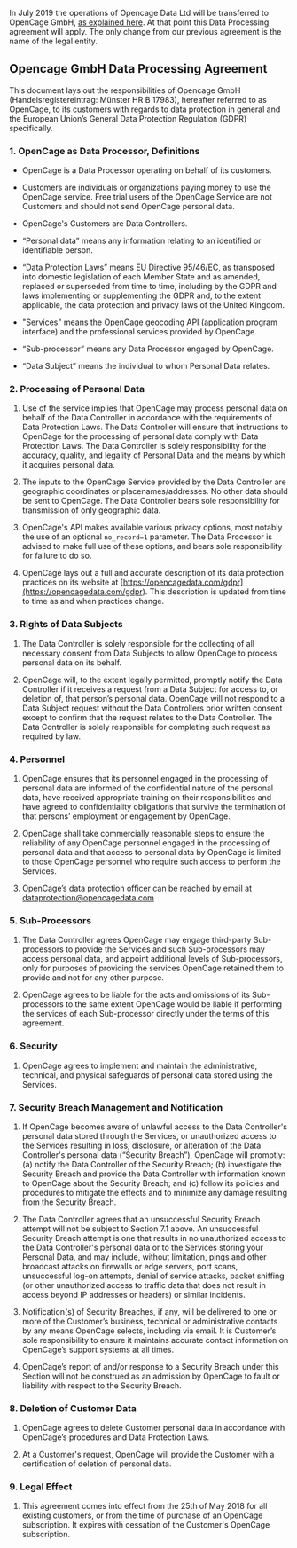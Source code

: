 
In July 2019 the operations of Opencage Data Ltd will be transferred to
OpenCage GmbH, [as explained here](https://blog.opencagedata.com/post/made-in-germany). At that point this Data Processing agreement will apply. The only
change from our previous agreement is the name of the legal entity.

## Opencage GmbH Data Processing Agreement 

This document lays out the responsibilities of Opencage GmbH (Handelsregistereintrag: Münster HR B 17983), hereafter referred to as OpenCage, to its customers with regards to data protection in general and the European Union’s General Data Protection Regulation (GDPR) specifically.

### 1. OpenCage as Data Processor, Definitions

  * OpenCage is a Data Processor operating on behalf of its customers. 
    
  * Customers are individuals or organizations paying money to use the OpenCage service. Free trial users of the OpenCage Service are not Customers and should not send OpenCage personal data.
  
   * OpenCage's Customers are Data Controllers. 
 
  * “Personal data” means any information relating to an identified or identifiable person.

  * “Data Protection Laws” means EU Directive 95/46/EC, as transposed into domestic legislation of each Member State and as amended, replaced or superseded from time to time, including by the GDPR and laws implementing or supplementing the GDPR and, to the extent applicable, the data protection and privacy laws of the United Kingdom.
  
  * "Services" means the OpenCage geocoding API (application program interface) and the professional services provided by OpenCage.
  
  * “Sub-processor” means any Data Processor engaged by OpenCage.
  
  * “Data Subject” means the individual to whom Personal Data relates.

### 2. Processing of Personal Data

1. Use of the service implies that OpenCage may process personal data on behalf of the Data Controller in accordance with the requirements of Data Protection Laws. The Data Controller will ensure that instructions to OpenCage for the processing of personal data comply with Data Protection Laws. The Data Controller is solely responsibility for the accuracy, quality, and legality of Personal Data and the means by which it acquires personal data.

2. The inputs to the OpenCage Service provided by the Data Controller are geographic coordinates or placenames/addresses. No other data should be sent to OpenCage. The Data Controller bears sole responsibility for transmission of only geographic data.

3. OpenCage's API makes available various privacy options, most notably the use of an optional `no_record=1` parameter. The Data Processor is advised to make full use of these options, and bears sole responsibility for failure to do so.

4. OpenCage lays out a full and accurate description of its data protection practices on its website at 
[https://opencagedata.com/gdpr](https://opencagedata.com/gdpr). This description is updated from time to time as and when practices change. 

### 3. Rights of Data Subjects

1. The Data Controller is solely responsible for the collecting of all necessary consent from Data Subjects to allow OpenCage to process personal data on its behalf.

2. OpenCage will, to the extent legally permitted, promptly notify the Data Controller if it receives a request from a Data Subject for access to, or deletion of, that person’s personal data. OpenCage will not respond to a Data Subject request without the Data Controllers prior written consent except to confirm that the request relates to the Data Controller. The Data Controller is solely responsible for completing such request as required by law.

### 4. Personnel

1. OpenCage ensures that its personnel engaged in the processing of personal data are informed of the confidential nature of the personal data, have received appropriate training on their responsibilities and have agreed to confidentiality obligations that survive the termination of that persons’ employment or engagement by OpenCage.

2. OpenCage shall take commercially reasonable steps to ensure the reliability of any OpenCage personnel engaged in the processing of personal data and that access to personal data by OpenCage is limited to those OpenCage personnel who require such access to perform the Services.

3. OpenCage’s data protection officer can be reached by email at dataprotection@opencagedata.com

### 5. Sub-Processors

1. The Data Controller agrees OpenCage may engage third-party Sub-processors to provide the Services and such Sub-processors may access personal data, and appoint additional levels of Sub-processors, only for purposes of providing the services OpenCage retained them to provide and not for any other purpose.

2. OpenCage agrees to be liable for the acts and omissions of its Sub-processors to the same extent OpenCage would be liable if performing the services of each Sub-processor directly under the terms of this agreement.

### 6. Security

1. OpenCage agrees to implement and maintain the administrative, technical, and physical safeguards of personal data stored using the Services. 

### 7. Security Breach Management and Notification

1. If OpenCage becomes aware of unlawful access to the Data Controller's personal data stored through the Services, or unauthorized access to the Services resulting in loss, disclosure, or alteration of the Data Controller's personal data (“Security Breach”), OpenCage will promptly: (a) notify the Data Controller of the Security Breach; (b) investigate the Security Breach and provide the Data Controller with information known to OpenCage about the Security Breach; and (c) follow its policies and procedures to mitigate the effects and to minimize any damage resulting from the Security Breach.

2. The Data Controller agrees that an unsuccessful Security Breach attempt will not be subject to Section 7.1 above. An unsuccessful Security Breach attempt is one that results in no unauthorized access to the Data Controller's personal data or to the Services storing your Personal Data, and may include, without limitation, pings and other broadcast attacks on firewalls or edge servers, port scans, unsuccessful log-on attempts, denial of service attacks, packet sniffing (or other unauthorized access to traffic data that does not result in access beyond IP addresses or headers) or similar incidents.

3. Notification(s) of Security Breaches, if any, will be delivered to one or more of the Customer’s business, technical or administrative contacts by any means OpenCage selects, including via email. It is Customer’s sole responsibility to ensure it maintains accurate contact information on OpenCage’s support systems at all times.

4. OpenCage’s report of and/or response to a Security Breach under this Section will not be construed as an admission by OpenCage to fault or liability with respect to the Security Breach.

### 8. Deletion of Customer Data

1. OpenCage agrees to delete Customer personal data in accordance with OpenCage’s procedures and Data Protection Laws.

2. At a Customer's request, OpenCage will provide the Customer with a certification of deletion of personal data.

### 9. Legal Effect

1. This agreement comes into effect from the 25th of May 2018 for all existing customers, or from the time of purchase of an OpenCage subscription. It expires with cessation of the Customer's OpenCage subscription. 




